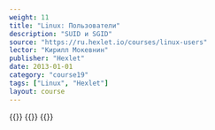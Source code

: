 ```yaml
---
weight: 11
title: "Linux: Пользователи"
description: "SUID и SGID"
source: "https://ru.hexlet.io/courses/linux-users"
lector: "Кирилл Мокевнин"
publisher: "Hexlet"
date: 2013-01-01
category: "course19"
tags: ["Linux", "Hexlet"]
layout: course
---
```

{{<players>}}
    {{<protonvideo c4dbe6ac0430eab6ed22f8342e945edb>}}
{{</players>}}
